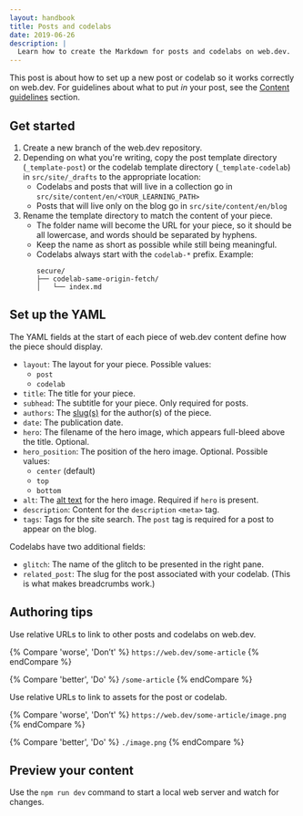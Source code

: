 ```yaml
---
layout: handbook
title: Posts and codelabs
date: 2019-06-26
description: |
  Learn how to create the Markdown for posts and codelabs on web.dev.
---
```


This post is about how to set up a new post or codelab so it works correctly on web.dev. For guidelines about what to put _in_ your post, see the [Content guidelines](/handbook/#content-guidelines) section.

## Get started
1. Create a new branch of the web.dev repository.
1. Depending on what you're writing, copy the post template directory (`_template-post`) or the codelab template directory (`_template-codelab`) in `src/site/_drafts` to the appropriate location:
    * Codelabs and posts that will live in a collection go in `src/site/content/en/<YOUR_LEARNING_PATH>`
    * Posts that will live only on the blog go in `src/site/content/en/blog`
1. Rename the template directory to match the content of your piece.
    * The folder name will become the URL for your piece, so it should be all lowercase, and words should be separated by hyphens.
    * Keep the name as short as possible while still being meaningful.
    * Codelabs always start with the `codelab-*` prefix. Example:
      ```
      secure/
      ├── codelab-same-origin-fetch/
      │   └── index.md
      ```

## Set up the YAML
The YAML fields at the start of each piece of web.dev content define how the piece should display.
* `layout`: The layout for your piece. Possible values:
  * `post`
  * `codelab`
* `title`: The title for your piece.
* `subhead`: The subtitle for your piece. Only required for posts.
* `authors`: The [slug(s)](/handbook/contributor-profile) for the author(s) of the piece.
* `date`: The publication date.
* `hero`: The filename of the hero image, which appears full-bleed above the title. Optional.
* `hero_position`: The position of the hero image. Optional. Possible values:
  * `center` (default)
  * `top`
  * `bottom`
* `alt`: The [alt text](/image-alt) for the hero image. Required if `hero` is present.
* `description`: Content for the `description` `<meta>` tag.
* `tags`: Tags for the site search. The `post` tag is required for a post to appear on the blog.

Codelabs have two additional fields:
* `glitch`: The name of the glitch to be presented in the right pane.
* `related_post`: The slug for the post associated with your codelab. (This is what makes breadcrumbs work.)

## Authoring tips
Use relative URLs to link to other posts and codelabs on web.dev.

{% Compare 'worse', 'Don’t' %}
`https://web.dev/some-article`
{% endCompare %}

{% Compare 'better', 'Do' %}
`/some-article`
{% endCompare %}

Use relative URLs to link to assets for the post or codelab.

{% Compare 'worse', 'Don’t' %}
`https://web.dev/some-article/image.png`
{% endCompare %}

{% Compare 'better', 'Do' %}
`./image.png`
{% endCompare %}

## Preview your content
Use the `npm run dev` command to start a local web server and watch for changes.

